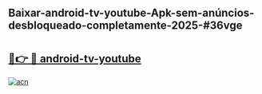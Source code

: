 ## Baixar-android-tv-youtube-Apk-sem-anúncios-desbloqueado-completamente-2025-#36vge

# <h2><a href="https://ainizakaria.my?title=android-tv-youtube&ref=20M">🔗👉 🔴 android-tv-youtube</a></h2>

[![acn](https://github.com/user-attachments/assets/0f9c940e-d8b0-45ae-aac7-cd30a18b3e1c)](https://ainizakaria.my?title=android-tv-youtube&ref=20M)

